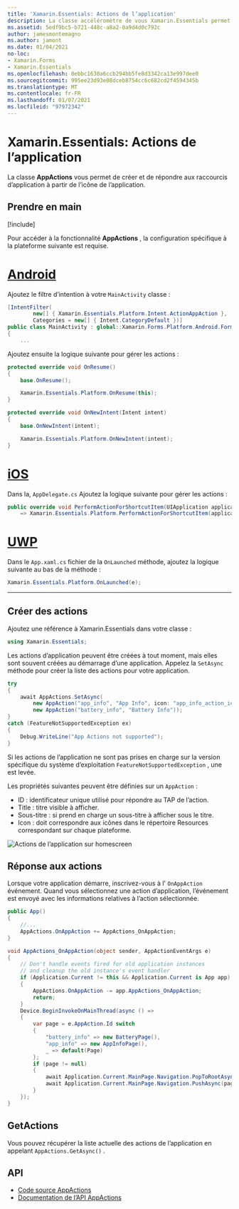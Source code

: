 ```yaml
---
title: 'Xamarin.Essentials: Actions de l’application'
description: La classe accéléromètre de vous Xamarin.Essentials permet de créer et de répondre aux raccourcis d’application à partir de l’icône de l’application.
ms.assetid: 5edf9bc5-b721-448c-a8a2-0a9d4d0c792c
author: jamesmontemagno
ms.author: jamont
ms.date: 01/04/2021
no-loc:
- Xamarin.Forms
- Xamarin.Essentials
ms.openlocfilehash: 0ebbc1630a6ccb294bb5fe8d3342ca13e997dee0
ms.sourcegitcommit: 995ee23d93e08dceb8754cc6c682cd2f4594345b
ms.translationtype: MT
ms.contentlocale: fr-FR
ms.lasthandoff: 01/07/2021
ms.locfileid: "97972342"
---
```

# <a name="no-locxamarinessentials-app-actions"></a>Xamarin.Essentials: Actions de l’application

La classe **AppActions** vous permet de créer et de répondre aux raccourcis d’application à partir de l’icône de l’application.

## <a name="get-started"></a>Prendre en main

[!include[](~/essentials/includes/get-started.md)]

Pour accéder à la fonctionnalité **AppActions** , la configuration spécifique à la plateforme suivante est requise.

# <a name="android"></a>[Android](#tab/android)

Ajoutez le filtre d’intention à votre `MainActivity` classe :

```csharp
[IntentFilter(
        new[] { Xamarin.Essentials.Platform.Intent.ActionAppAction },
        Categories = new[] { Intent.CategoryDefault })]
public class MainActivity : global::Xamarin.Forms.Platform.Android.FormsAppCompatActivity
{
    ...
```

Ajoutez ensuite la logique suivante pour gérer les actions :

```csharp
protected override void OnResume()
{
    base.OnResume();

    Xamarin.Essentials.Platform.OnResume(this);
}

protected override void OnNewIntent(Intent intent)
{
    base.OnNewIntent(intent);

    Xamarin.Essentials.Platform.OnNewIntent(intent);
}
```

# <a name="ios"></a>[iOS](#tab/ios)

Dans la, `AppDelegate.cs` Ajoutez la logique suivante pour gérer les actions :

```csharp
public override void PerformActionForShortcutItem(UIApplication application, UIApplicationShortcutItem shortcutItem, UIOperationHandler completionHandler)
    => Xamarin.Essentials.Platform.PerformActionForShortcutItem(application, shortcutItem, completionHandler);
```

# <a name="uwp"></a>[UWP](#tab/uwp)

Dans le `App.xaml.cs` fichier de la `OnLaunched` méthode, ajoutez la logique suivante au bas de la méthode :

```csharp
Xamarin.Essentials.Platform.OnLaunched(e);
```

-----

## <a name="create-actions"></a>Créer des actions

Ajoutez une référence à Xamarin.Essentials dans votre classe :

```csharp
using Xamarin.Essentials;
```
Les actions d’application peuvent être créées à tout moment, mais elles sont souvent créées au démarrage d’une application. Appelez la `SetAsync` méthode pour créer la liste des actions pour votre application.


```csharp
try
{
    await AppActions.SetAsync(
        new AppAction("app_info", "App Info", icon: "app_info_action_icon"),
        new AppAction("battery_info", "Battery Info"));
}
catch (FeatureNotSupportedException ex)
{
    Debug.WriteLine("App Actions not supported");
}
```

Si les actions de l’application ne sont pas prises en charge sur la version spécifique du système d’exploitation `FeatureNotSupportedException` , une est levée. 

Les propriétés suivantes peuvent être définies sur un `AppAction` :

* ID : identificateur unique utilisé pour répondre au TAP de l’action.
* Title : titre visible à afficher.
* Sous-titre : si prend en charge un sous-titre à afficher sous le titre.
* Icon : doit correspondre aux icônes dans le répertoire Resources correspondant sur chaque plateforme.

![Actions de l’application sur homescreen](images/appactions.png)

## <a name="responding-to-actions"></a>Réponse aux actions

Lorsque votre application démarre, inscrivez-vous à l' `OnAppAction` événement. Quand vous sélectionnez une action d’application, l’événement est envoyé avec les informations relatives à l’action sélectionnée.

```csharp
public App()
{
    //...
    AppActions.OnAppAction += AppActions_OnAppAction;
}

void AppActions_OnAppAction(object sender, AppActionEventArgs e)
{
    // Don't handle events fired for old application instances
    // and cleanup the old instance's event handler
    if (Application.Current != this && Application.Current is App app)
    {
        AppActions.OnAppAction -= app.AppActions_OnAppAction;
        return;
    }
    Device.BeginInvokeOnMainThread(async () =>
    {
        var page = e.AppAction.Id switch
        {
            "battery_info" => new BatteryPage(),
            "app_info" => new AppInfoPage(),
            _ => default(Page)
        };
        if (page != null)
        {
            await Application.Current.MainPage.Navigation.PopToRootAsync();
            await Application.Current.MainPage.Navigation.PushAsync(page);
        }
    });
}
```

## <a name="getactions"></a>GetActions
Vous pouvez récupérer la liste actuelle des actions de l’application en appelant `AppActions.GetAsync()` .

## <a name="api"></a>API

- [Code source AppActions](https://github.com/xamarin/Essentials/tree/main/Xamarin.Essentials/AppActions)
- [Documentation de l’API AppActions](xref:Xamarin.Essentials.AppActions)
